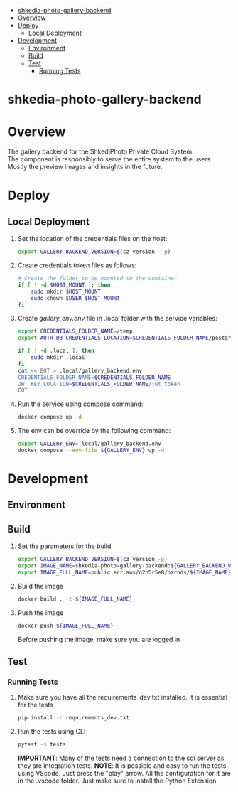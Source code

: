 - [shkedia-photo-gallery-backend](#shkedia-photo-gallery-backend)
- [Overview](#overview)
- [Deploy](#deploy)
  - [Local Deployment](#local-deployment)
- [Development](#development)
  - [Environment](#environment)
  - [Build](#build)
  - [Test](#test)
    - [Running Tests](#running-tests)


# shkedia-photo-gallery-backend
# Overview
The gallery backend for the ShkediPhoto Private Cloud System.  
The component is responsibly to serve the entire system to the users. Mostly the preview images and insights in the future.

# Deploy
## Local Deployment
1. Set the location of the credentials files on the host:
    ```bash
    export GALLERY_BACKEND_VERSION=$(cz version --p)
    ```
1. Create credentials token files as follows:
    ```bash
    # Create the folder to be mounted to the container
    if [ ! -d $HOST_MOUNT ]; then
        sudo mkdir $HOST_MOUNT
        sudo chown $USER $HOST_MOUNT
    fi
1. Create *gallery_env.env* file in .local folder with the service variables:
    ```bash
    export CREDENTIALS_FOLDER_NAME=/temp
    export AUTH_DB_CREDENTIALS_LOCATION=$CREDENTIALS_FOLDER_NAME/postgres_credentials.json

    if [ ! -d .local ]; then
        sudo mkdir .local
    fi
    cat << EOT > .local/gallery_backend.env
    CREDENTIALS_FOLDER_NAME=$CREDENTIALS_FOLDER_NAME
    JWT_KEY_LOCATION=$CREDENTIALS_FOLDER_NAME/jwt_token
    EOT
    ```
1. Run the service using compose command:
    ```bash
    docker compose up -d
    ```
1. The env can be override by the following command:
    ```bash
    export GALLERY_ENV=.local/gallery_backend.env
    docker compose --env-file ${GALLERY_ENV} up -d
    ```

# Development
## Environment

## Build
1. Set the parameters for the build
    ```bash
    export GALLERY_BACKEND_VERSION=$(cz version -p)
    export IMAGE_NAME=shkedia-photo-gallery-backend:${GALLERY_BACKEND_VERSION}
    export IMAGE_FULL_NAME=public.ecr.aws/q2n5r5e8/ozrnds/${IMAGE_NAME}
    ```
2. Build the image
    ```bash
    docker build . -t ${IMAGE_FULL_NAME}
    ```
3. Push the image
    ```bash
    docker push ${IMAGE_FULL_NAME}
    ```
    Before pushing the image, make sure you are logged in

## Test
### Running Tests
1. Make sure you have all the requirements_dev.txt installed. It is essential for the tests
    ```bash
    pip install -r requirements_dev.txt
    ```
1. Run the tests using CLI
    ```bash
    pytest -s tests
    ```
    **IMPORTANT**: Many of the tests need a connection to the sql server as they are integration tests.
**NOTE**: It is possible and easy to run the tests using VScode. Just press the "play" arrow. All the configuration for it are in the .vscode folder. Just make sure to install the Python Extension